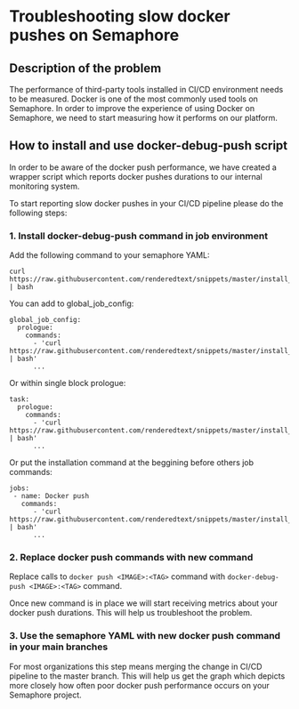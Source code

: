 # Troubleshooting slow docker pushes on Semaphore

## Description of the problem

The performance of third-party tools installed in CI/CD environment needs to be measured. Docker is one of the most commonly used tools on Semaphore. In order to improve the experience of using Docker on Semaphore, we need to start measuring how it performs on our platform.

## How to install and use docker-debug-push script

In order to be aware of the docker push performance, we have created a wrapper script which reports docker pushes durations to our internal monitoring system.

To start reporting slow docker pushes in your CI/CD pipeline please do the following steps:

### 1. Install docker-debug-push command in job environment

Add the following command to your semaphore YAML:

```
curl https://raw.githubusercontent.com/renderedtext/snippets/master/install_docker_debug.sh | bash
```

You can add to global_job_config:
```
global_job_config:
  prologue:
    commands:
      - 'curl https://raw.githubusercontent.com/renderedtext/snippets/master/install_docker_debug.sh | bash'
      ...
```

Or within single block prologue:

```
task:
  prologue:
    commands:
      - 'curl https://raw.githubusercontent.com/renderedtext/snippets/master/install_docker_debug.sh | bash'
      ...
```

Or put the installation command at the beggining before others job commands:

```
jobs:
 - name: Docker push
   commands:
      - 'curl https://raw.githubusercontent.com/renderedtext/snippets/master/install_docker_debug.sh | bash'
      ...
```

### 2. Replace docker push commands with new command

Replace calls to `docker push <IMAGE>:<TAG>` command with `docker-debug-push <IMAGE>:<TAG>` command.

Once new command is in place we will start receiving metrics about your docker push durations. This will help us troubleshoot the problem.

### 3. Use the semaphore YAML with new docker push command in your main branches

For most organizations this step means merging the change in CI/CD pipeline to the master branch. This will help us get the graph which depicts more closely how often poor docker push performance occurs on your Semaphore project.

